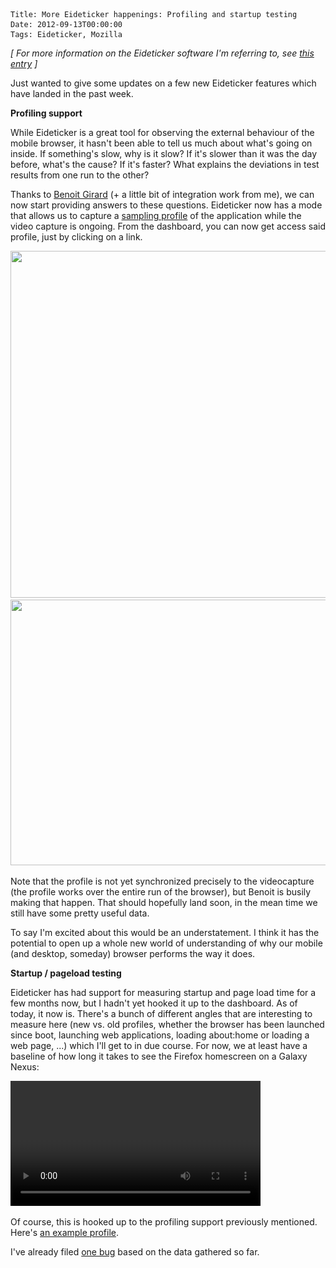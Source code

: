     Title: More Eideticker happenings: Profiling and startup testing
    Date: 2012-09-13T00:00:00
    Tags: Eideticker, Mozilla

_[ For more information on the Eideticker software I'm referring to, see [this entry][1] ]_

Just wanted to give some updates on a few new Eideticker features which have landed in the past week.

**Profiling support**

While Eideticker is a great tool for observing the external behaviour of the mobile browser, it hasn't been able to tell us much about what's going on inside. If something's slow, why is it slow? If it's slower than it was the day before, what's the cause? If it's faster? What explains the deviations in test results from one run to the other?

Thanks to [Benoit Girard][2] (+ a little bit of integration work from me), we can now start providing answers to these questions. Eideticker now has a mode that allows us to capture a [sampling profile][3] of the application while the video capture is ongoing. From the dashboard, you can now get access said profile, just by clicking on a link.

<a href="http://wrla.ch/blog/2012/09/more-eideticker-happenings-profiling-and-startup-testing/dash-with-link-to-profile/" rel="attachment wp-att-737"><img src="/files/2012/09/dash-with-link-to-profile.png" alt="" title="Eideticker dashboard with link to profile" width="764" height="555" class="alignnone size-full wp-image-737" srcset="/files/2012/09/dash-with-link-to-profile-300x217.png 300w, /files/2012/09/dash-with-link-to-profile.png 764w" sizes="(max-width: 764px) 100vw, 764px" /></a>  
<a href="http://wrla.ch/blog/2012/09/more-eideticker-happenings-profiling-and-startup-testing/profiler-et-screenshot/" rel="attachment wp-att-740"><img src="/files/2012/09/profiler-et-screenshot.png" alt="" title="Profile of Eideticker Capture" width="852" height="425" class="alignnone size-full wp-image-740" srcset="/files/2012/09/profiler-et-screenshot-300x149.png 300w, /files/2012/09/profiler-et-screenshot.png 852w" sizes="(max-width: 852px) 100vw, 852px" /></a>

Note that the profile is not yet synchronized precisely to the videocapture (the profile works over the entire run of the browser), but Benoit is busily making that happen. That should hopefully land soon, in the mean time we still have some pretty useful data.

To say I'm excited about this would be an understatement. I think it has the potential to open up a whole new world of understanding of why our mobile (and desktop, someday) browser performs the way it does.

**Startup / pageload testing**

Eideticker has had support for measuring startup and page load time for a few months now, but I hadn't yet hooked it up to the dashboard. As of today, it now is. There's a bunch of different angles that are interesting to measure here (new vs. old profiles, whether the browser has been launched since boot, launching web applications, loading about:home or loading a web page, ...) which I'll get to in due course. For now, we at least have a baseline of how long it takes to see the Firefox homescreen on a Galaxy Nexus:

<video width="400px" src="http://wrla.ch/eideticker/dashboard/videos/video-1347572002.11.webm" controls></video>

Of course, this is hooked up to the profiling support previously mentioned. Here's [an example profile][4].

I've already filed [one bug][5] based on the data gathered so far.

[1]: http://wrla.ch/blog/2012/06/mobile-firefox-measuring-how-a-browser-feels/
[2]: http://benoitgirard.wordpress.com/
[3]: https://developer.mozilla.org/en-US/docs/Performance/Profiling_with_the_Built-in_Profiler
[4]: http://people.mozilla.com/~bgirard/cleopatra/?zippedProfile=profiles/sps-profile-1347572285.4.zip&videoCapture=videos/video-1347572285.4.webm
[5]: https://bugzilla.mozilla.org/show_bug.cgi?id=791106
